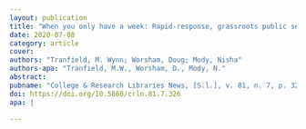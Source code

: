 ```yaml
---
layout: publication
title: "When you only have a week: Rapid-response, grassroots public services for access, wellness, and student success"
date: 2020-07-08
category: article
cover: 
authors: "Tranfield, M. Wynn; Worsham, Doug; Mody, Nisha"
authors-apa: "Tranfield, M.W., Worsham, D., Mody, N."
abstract:    
pubname: "College & Research Libraries News, [S.l.], v. 81, n. 7, p. 326"
doi: https://doi.org/10.5860/crln.81.7.326
apa: |
    
---
```


